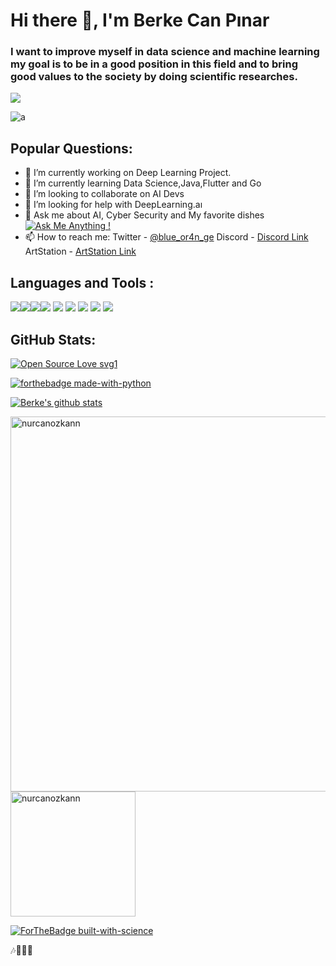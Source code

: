 # Hi there 👋, I'm Berke Can Pınar
### I want to improve myself in data science and machine learning my goal is to be in a good position in this field and to bring good values to the society by doing scientific researches.
![](https://komarev.com/ghpvc/?username=WosberbonDesu&label=PROFILE+VIEWS)

![a](https://user-images.githubusercontent.com/69467096/113064664-1f4fbd80-91c0-11eb-9a29-1a1437b3ea07.gif)


## Popular Questions:
- 🔭 I’m currently working on Deep Learning Project.
- 🌱 I’m currently learning Data Science,Java,Flutter and Go
- 👯 I’m looking to collaborate on AI Devs 
- 🤔 I’m looking for help with DeepLearning.aı
- 💬 Ask me about AI, Cyber Security and My favorite dishes
[![Ask Me Anything !](https://img.shields.io/badge/Ask%20me-anything-1abc9c.svg)](https://GitHub.com/WosberbonDesu/ama)
- 📫 How to reach me: Twitter - [ @blue_or4n_ge](https://twitter.com/blue_or4n_ge) Discord - [Discord Link](https://discord.gg/zAHKchrrHC)  ArtStation - [ArtStation Link](https://www.artstation.com/skogsitite)

## Languages and Tools :
<img src="https://img.shields.io/badge/python%20-%2314354C.svg?&style=for-the-badge&logo=python&logoColor=white"/><img src="https://img.shields.io/badge/html5%20-%23E34F26.svg?&style=for-the-badge&logo=html5&logoColor=white"/><img src="https://img.shields.io/badge/css3%20-%231572B6.svg?&style=for-the-badge&logo=css3&logoColor=white"/><img src="https://img.shields.io/badge/javascript%20-%23323330.svg?&style=for-the-badge&logo=javascript&logoColor=%23F7DF1E"/>
<img src="https://img.shields.io/badge/java-%23ED8B00.svg?&style=for-the-badge&logo=java&logoColor=white"/>
<img src="https://img.shields.io/badge/c%20-%2300599C.svg?&style=for-the-badge&logo=c&logoColor=white"/>
<img src="https://img.shields.io/badge/kotlin-%230095D5.svg?&style=for-the-badge&logo=kotlin&logoColor=white"/>
<img src="https://img.shields.io/badge/go-%2300ADD8.svg?&style=for-the-badge&logo=go&logoColor=white"/>
<img src="https://img.shields.io/badge/blender%20-%23F5792A.svg?&style=for-the-badge&logo=blender&logoColor=white"/>
## GitHub Stats:
[![Open Source Love svg1](https://badges.frapsoft.com/os/v1/open-source.svg?v=103)](https://github.com/WosberbonDesu/open-source-badges/)

[![forthebadge made-with-python](http://ForTheBadge.com/images/badges/made-with-python.svg)](https://www.python.org/)

[![Berke's github stats](https://github-readme-stats.vercel.app/api?username=WosberbonDesu&&show_icons=true&title_color=ffffff&icon_color=bd8326&text_color=ffffff&bg_color=151515)](https://github.com/WosberbonDesu/github-readme-stats)

<p align="left">
  <img align="center" " width="600" src="https://github-readme-stats.vercel.app/api?username=WosberbonDesu&show_icons=true&theme=dark" alt="nurcanozkann" />
  <img align="center" height="200" src="https://github-readme-stats.vercel.app/api/top-langs/?username=WosberbonDesu&layout=compact&hide=html&theme=dark" alt="nurcanozkann" />
</p>

[![ForTheBadge built-with-science](http://ForTheBadge.com/images/badges/built-with-science.svg)](https://GitHub.com/WosberbonDesu/)

:notes::artist::beer:


